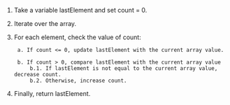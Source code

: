 1. Take a variable lastElement and set count = 0.
2. Iterate over the array.
3. For each element, check the value of count:
   
   		a. If count <= 0, update lastElement with the current array value.
   
   		b. If count > 0, compare lastElement with the current array value
   			b.1. If lastElement is not equal to the current array value, decrease count.
     		b.2. Otherwise, increase count.
5. Finally, return lastElement.
